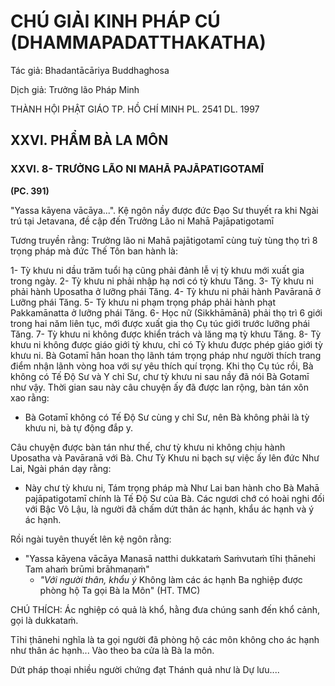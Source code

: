 # CHÚ GIẢI KINH PHÁP CÚ (DHAMMAPADATTHAKATHA)

Tác giả: Bhadantācāriya Buddhaghosa

Dịch giả: Trưởng lão Pháp Minh

THÀNH HỘI PHẬT GIÁO TP. HỒ CHÍ MINH
PL. 2541 DL. 1997

## XXVI. PHẨM BÀ LA MÔN

### XXVI. 8- TRƯỞNG LÃO NI MAHĀ PAJĀPATIGOTAMĪ

**(PC. 391)**

"Yassa kāyena vācāya...". Kệ ngôn nầy được đức Đạo Sư thuyết ra khi Ngài trú tại Jetavana, đề cập đến Trưởng Lão ni Mahā Pajāpatigotamī

Tương truyền rằng: Trưởng lão ni Mahā pajātigotamī cùng tuỳ tùng thọ trì 8 trọng pháp mà đức
Thế Tôn ban hành là:

1- Tỳ khưu ni dầu trăm tuổi hạ cũng phải đảnh lễ vị tỳ khưu mới xuất gia trong ngày. 2- Tỳ khưu ni phải nhập hạ nơi có tỳ khưu Tăng. 3- Tỳ khưu ni phải hành Uposatha ở lưỡng phái Tăng. 4- Tỳ khưu ni phải hành Pavāranā ở Lưỡng phái Tăng. 5- Tỳ khưu ni phạm trọng pháp phải hành phạt Pakkamānatta ở lưỡng phái Tăng. 6- Học nữ (Sikkhāmānā) phải thọ trì 6 giới trong hai năm liên tục, mới được xuất gia thọ Cụ túc giới trước lưỡng phái Tăng. 7- Tỳ khưu ni không được khiển trách và lăng mạ tỳ khưu Tăng. 8- Tỳ khưu ni không được giáo giới tỳ khưu, chỉ có Tỳ khưu được phép giáo giới tỳ khưu ni.
Bà Gotamī hân hoan thọ lãnh tám trọng pháp như người thích trang điểm nhận lãnh vòng hoa với sự yêu thích quí trọng. Khi thọ Cụ túc rồi, Bà không có Tế Độ Sư và Y chỉ Sư, chư tỳ khưu ni sau nầy đã nói Bà Gotamī như vậy. Thời gian sau này câu chuyện ấy đã được lan rộng, bàn tán xôn xao rằng:

- Bà Gotamī không có Tế Độ Sư cùng y chỉ Sư, nên Bà không phải là tỳ khưu ni, bà tự động đắp y.

Câu chuyện được bàn tán như thế, chư tỳ khưu ni không chịu hành Uposatha và Pavāranā với
Bà. Chư Tỳ Khưu ni bạch sự việc ấy lên đức Như Lai, Ngài phán dạy rằng:

- Này chư tỳ khưu ni, Tám trọng pháp mà Như Lai ban hành cho Bà Mahā pajāpatigotamī chính là Tế Độ Sư của Bà. Các ngươi chớ có hoài nghi đối với Bậc Vô Lậu, là người đã chấm dứt thân ác hạnh, khẩu ác hạnh và ý ác hạnh.

Rồi ngài tuyên thuyết lên kệ ngôn rằng:

- "Yassa kāyena vācāya
  Manasā natthi dukkataṁ
  Saṁvutaṁ tīhi ṭhānehi
  Tam ahaṁ brūmi brāhmaṇaṁ"
  - _"Với người thân, khẩu ý_
    Không làm các ác hạnh
    Ba nghiệp được phòng hộ
    Ta gọi Bà la Môn" (HT. TMC)

CHÚ THÍCH: Ác nghiệp có quả là khổ, hằng đưa chúng sanh đến khổ cảnh, gọi là dukkataṁ.

Tīhi ṭhānehi nghĩa là ta gọi người đã phòng hộ các môn không cho ác hạnh như thân ác hạnh...
Vào theo ba cửa là Bà la môn.

Dứt pháp thoại nhiều người chứng đạt Thánh quả như là Dự lưu....
